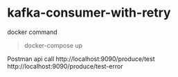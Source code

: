# kafka-consumer-with-retry

docker command
>docker-compose up

Postman api call
http://localhost:9090/produce/test
http://localhost:9090/produce/test-error
